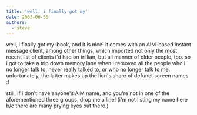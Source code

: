 ```yaml
---
title: 'well, i finally got my'
date: 2003-06-30
authors:
  - steve
---
```


well, i finally got my ibook, and it is nice! it comes with an AIM-based instant message client, among other things, which imported not only the most recent list of clients i'd had on trillian, but all manner of older people, too. so i got to take a trip down memory lane when i removed all the people who i no longer talk to, never really talked to, or who no longer talk to me. unfortunately, the latter makes up the lion's share of defunct screen names ;)

still, if i don't have anyone's AIM name, and you're not in one of the aforementioned three groups, drop me a line! (i'm not listing my name here b/c there are many prying eyes out there.)
